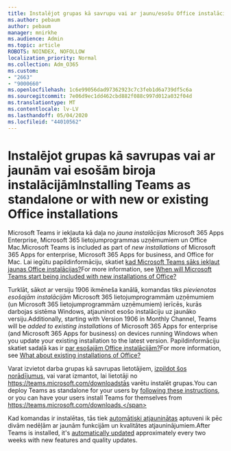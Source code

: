```yaml
---
title: Instalējot grupas kā savrupu vai ar jaunu/esošu Office instalāciju
ms.author: pebaum
author: pebaum
manager: mnirkhe
ms.audience: Admin
ms.topic: article
ROBOTS: NOINDEX, NOFOLLOW
localization_priority: Normal
ms.collection: Adm_O365
ms.custom:
- "2663"
- "9000660"
ms.openlocfilehash: 1c6e99056dad97362923c7c3feb1d6a739df5c6a
ms.sourcegitcommit: 7e06d9ec1dd462cbd882f088c997d012a032f04d
ms.translationtype: MT
ms.contentlocale: lv-LV
ms.lasthandoff: 05/04/2020
ms.locfileid: "44010562"
---
```

# <a name="installing-teams-as-standalone-or-with-new-or-existing-office-installations"></a><span data-ttu-id="f3db6-102">Instalējot grupas kā savrupas vai ar jaunām vai esošām biroja instalācijām</span><span class="sxs-lookup"><span data-stu-id="f3db6-102">Installing Teams as standalone or with new or existing Office installations</span></span>

<span data-ttu-id="f3db6-103">Microsoft Teams ir iekļauta kā daļa no *jauna instalācijas* Microsoft 365 Apps Enterprise, Microsoft 365 lietojumprogrammas uzņēmumiem un Office Mac.</span><span class="sxs-lookup"><span data-stu-id="f3db6-103">Microsoft Teams is included as part of *new installations* of Microsoft 365 Apps for enterprise, Microsoft 365 Apps for business, and Office for Mac.</span></span> <span data-ttu-id="f3db6-104">Lai iegūtu papildinformāciju, skatiet [kad Microsoft Teams sāks iekļaut jaunas Office instalācijas?](https://docs.microsoft.com/deployoffice/teams-install#when-will-microsoft-teams-start-being-included-with-new-installations-of-microsoft-365-apps)</span><span class="sxs-lookup"><span data-stu-id="f3db6-104">For more information, see [When will Microsoft Teams start being included with new installations of Office?](https://docs.microsoft.com/deployoffice/teams-install#when-will-microsoft-teams-start-being-included-with-new-installations-of-microsoft-365-apps)</span></span>

<span data-ttu-id="f3db6-105">Turklāt, sākot ar versiju 1906 ikmēneša kanālā, komandas tiks *pievienotas esošajām instalācijām* Microsoft 365 lietojumprogrammām uzņēmumiem (un Microsoft 365 lietojumprogrammām uzņēmumiem) ierīcēs, kurās darbojas sistēma Windows, atjauninot esošo instalāciju uz jaunāko versiju.</span><span class="sxs-lookup"><span data-stu-id="f3db6-105">Additionally, starting with Version 1906 in Monthly Channel, Teams will be *added to existing installations* of Microsoft 365 Apps for enterprise (and Microsoft 365 Apps for business) on devices running Windows when you update your existing installation to the latest version.</span></span> <span data-ttu-id="f3db6-106">Papildinformāciju skatiet sadaļā kas ir [par esošajām Office instalācijām?](https://docs.microsoft.com/deployoffice/teams-install#what-about-existing-installations-of-microsoft-365-apps)</span><span class="sxs-lookup"><span data-stu-id="f3db6-106">For more information, see [What about existing installations of Office?](https://docs.microsoft.com/deployoffice/teams-install#what-about-existing-installations-of-microsoft-365-apps)</span></span>

<span data-ttu-id="f3db6-107">Varat izvietot darba grupas kā savrupas lietotājiem, [izpildot šos norādījumus](https://docs.microsoft.com/MicrosoftTeams/msi-deployment), vai varat izmantot, lai lietotāji no https://teams.microsoft.com/downloadstās varētu instalēt grupas.</span><span class="sxs-lookup"><span data-stu-id="f3db6-107">You can deploy Teams as standalone for your users by [following these instructions](https://docs.microsoft.com/MicrosoftTeams/msi-deployment),  or you can have your users install Teams for themselves from https://teams.microsoft.com/downloads.</span></span>

<span data-ttu-id="f3db6-108">Kad komandas ir instalētas, tās tiek [automātiski atjauninātas](https://docs.microsoft.com/deployoffice/teams-install#feature-and-quality-updates-for-microsoft-teams) aptuveni ik pēc divām nedēļām ar jaunām funkcijām un kvalitātes atjauninājumiem.</span><span class="sxs-lookup"><span data-stu-id="f3db6-108">After Teams is installed, it's [automatically updated](https://docs.microsoft.com/deployoffice/teams-install#feature-and-quality-updates-for-microsoft-teams) approximately every two weeks with new features and quality updates.</span></span> 


